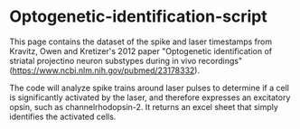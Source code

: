 # Optogenetic-identification-script

This page contains the dataset of the spike and laser timestamps from Kravitz, Owen and Kretizer's 2012 paper "Optogenetic identification of striatal projectino neuron substypes during in vivo recordings" (https://www.ncbi.nlm.nih.gov/pubmed/23178332).

The code will analyze spike trains around laser pulses to determine if a cell is significantly activated by the laser, and therefore expresses an excitatory opsin, such as channelrhodopsin-2. It returns an excel sheet that simply identifies the activated cells. 

